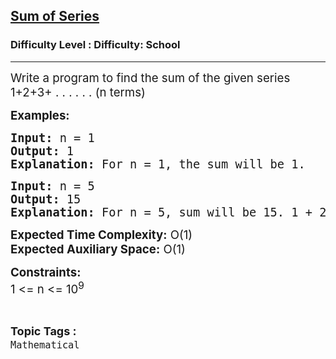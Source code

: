 <h2><a href="https://www.geeksforgeeks.org/problems/sum-of-series2811/1?page=2&sortBy=submissions">Sum of Series</a></h2><h3>Difficulty Level : Difficulty: School</h3><hr><div class="problems_problem_content__Xm_eO"><p><span style="font-size: 14pt;">Write a program to find the sum of the given series 1+2+3+ . . . . . . (n terms)&nbsp;</span></p>
<p><span style="font-size: 14pt;"><strong>Examples:</strong></span></p>
<pre><span style="font-size: 14pt;"><strong>Input: </strong>n = 1
<strong>Output:</strong> 1
<strong>Explanation:</strong> For n = 1, the sum will be 1.
</span></pre>
<pre><span style="font-size: 14pt;"><strong>Input: </strong>n = 5
<strong>Output:</strong> 15
<strong>Explanation:</strong> For n = 5, sum will be 15. 1 + 2 + 3 + 4 + 5 = 15.</span></pre>
<p><span style="font-size: 14pt;"><strong>Expected Time Complexity:</strong>&nbsp;O(1)<br><strong>Expected Auxiliary Space:</strong>&nbsp;O(1)</span></p>
<p><span style="font-size: 14pt;"><strong>Constraints:</strong><br>1 &lt;= n &lt;= 10<sup>9</sup></span></p></div><br><p><span style=font-size:18px><strong>Topic Tags : </strong><br><code>Mathematical</code>&nbsp;